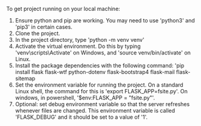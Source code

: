 To get project running on your local machine:

1. Ensure python and pip are working. You may need to use 'python3' and 'pip3' in certain cases.
2. Clone the project. 
3. In the project directory, type 'python -m venv venv'
4. Activate the virtual environment. Do this by typing 'venv\scripts\Activate' on Windows, and 'source venv/bin/activate' on Linux.
5. Install the package dependencies with the following command: 'pip install flask flask-wtf python-dotenv flask-bootstrap4 flask-mail flask-sitemap 
6. Set the environment variable for running the project. On a standard Linux shell, the command for this is 'export FLASK_APP=fsite.py'. On windows, in powershell, '$env:FLASK_APP = "fsite.py"'. 
7. Optional: set debug environment variable so that the server refreshes whenever files are changed. This environment variable is called 'FLASK_DEBUG' and it should be set to a value of '1'.